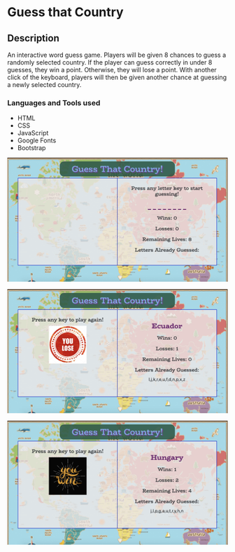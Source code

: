 # Guess that Country

## Description

An interactive word guess game. Players will be given 8 chances to guess a randomly selected country. If the player can guess correctly in under 8 guesses, they win a point. Otherwise, they will lose a point. With another click of the keyboard, players will then be given another chance at guessing a newly selected country.

### Languages and Tools used

* HTML
* CSS
* JavaScript
* Google Fonts
* Bootstrap

![Image](assets/images/game_view_1.png)

![Image](assets/images/game_view_2.png)

![Image](assets/images/game_view_3.png)
